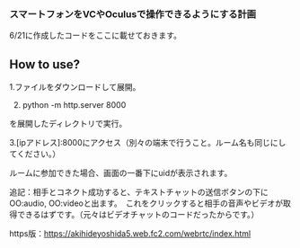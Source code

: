 ### スマートフォンをVCやOculusで操作できるようにする計画
6/21に作成したコードをここに載せておきます。

## How to use?
1.ファイルをダウンロードして展開。

2. python -m http.server 8000

を展開したディレクトリで実行。

3.[ipアドレス]:8000にアクセス（別々の端末で行うこと。ルーム名も同じにしてください。）

ルームに参加できた場合、画面の一番下にuidが表示されます。

追記：相手とコネクト成功すると、テキストチャットの送信ボタンの下にOO:audio, OO:videoと出ます。　これをクリックすると相手の音声やビデオが取得できるはずです。（元々はビデオチャットのコードだったからです。）

https版：https://akihideyoshida5.web.fc2.com/webrtc/index.html

